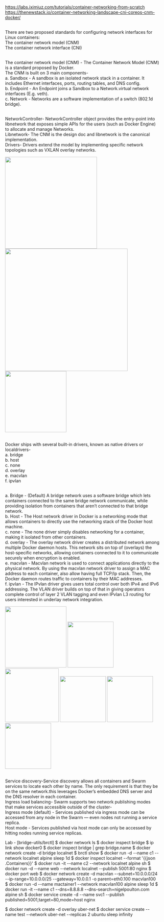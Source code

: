 https://labs.iximiuz.com/tutorials/container-networking-from-scratch
https://thenewstack.io/container-networking-landscape-cni-coreos-cnm-docker/


</br>There are two proposed standards for configuring network interfaces for Linux containers:
  </br>The container network model (CNM) 
  </br>The container network interface (CNI)

</br>The container network model (CNM) - The Container Network Model (CNM) is a standard proposed by Docker.
  </br>The CNM is built on 3 main components-
  </br> a. Sandbox - A sandbox is an isolated network stack in a container. It includes Ethernet interfaces, ports, routing tables, and DNS config.
  </br> b. Endpoint - An Endpoint joins a Sandbox to a Network.virtual network interfaces (E.g. veth). 
  </br> c. Network - Networks are a software implementation of a switch (802.1d bridge).
  


</br> NetworkController- NetworkController object provides the entry-point into libnetwork that exposes simple APIs for the users (such as Docker Engine) to allocate and manage Networks.
</br> Libnetwork- The CNM is the design doc and libnetwork is the canonical implementation.
</br> Drivers- Drivers extend the model by implementing specific network topologies such as VXLAN overlay networks.

<img src="https://github.com/user-attachments/assets/191cf229-fb09-4fce-9eee-114b3203ded0" width="300">
<img src="https://github.com/user-attachments/assets/3a3fe48c-968e-4660-aa4a-b01aea24523a" width="400">
<img src="https://github.com/user-attachments/assets/82357dc6-c82e-48dc-8179-5873a7bf918d" width="200">

 </br>Docker ships with several built-in drivers, known as native drivers or localdrivers-
 </br>a. bridge 
 </br>b. host
 </br>c. none
 </br>d. overlay
 </br>e. macvlan 
 </br>f. ipvlan
  
</br>a. Bridge - (Default) A bridge network uses a software bridge which lets containers connected to the same bridge network communicate, while providing isolation from containers that aren’t connected to that bridge network.
</br>b. Host - The Host network driver in Docker is a networking mode that allows containers to directly use the networking stack of the Docker host machine.
</br>c. none - The none driver simply disables networking for a container, making it isolated from other containers.
</br>d. overlay - The overlay network driver creates a distributed network among multiple Docker daemon hosts. This network sits on top of (overlays) the host-specific networks, allowing containers connected to it to communicate securely when encryption is enabled.
</br>e. macvlan - Macvlan network is used to connect applications directly to the physical network. By using the macvlan network driver to assign a MAC address to each container, also allow having full TCP/Ip stack. Then, the Docker daemon routes traffic to containers by their MAC addresses. 
</br>f. ipvlan - The IPvlan driver gives users total control over both IPv4 and IPv6 addressing. The VLAN driver builds on top of that in giving operators complete control of layer 2 VLAN tagging and even IPvlan L3 routing for users interested in underlay network integration.

<img src="https://github.com/user-attachments/assets/d53bba7e-18d7-4cff-9ca1-94da6baca8b8" width="200">
<img src="https://github.com/user-attachments/assets/4c37983e-10dc-45ac-8117-8cb8acafb8c2" width="150">
<img src="https://github.com/user-attachments/assets/36a5d5b5-9faf-46ea-952c-3f5983e5ee0f" width="175">
<img src="https://github.com/user-attachments/assets/38e2567f-1c32-4a2c-b81f-a5884b34821e" width="150">
<img src="https://github.com/user-attachments/assets/beec175b-a0b1-4fea-be45-8a370ea45a3a" width="150">
<img src="https://github.com/user-attachments/assets/6b333811-d601-4f7d-bc09-cf68fd686079" width="150">

</br>Service discovery-Service discovery allows all containers and Swarm services to locate each other by name. The only requirement is that they be on the same network.this leverages Docker’s embedded DNS server and the DNS resolver in each container.
</br>Ingress load balancing- Swarm supports two network publishing modes that make services accessible outside of the cluster-
  </br>Ingress mode (default) -  Services published via ingress mode can be accessed from any node in the Swarm — even nodes not running a service replica. 
  </br>Host mode -  Services published via host mode can only be accessed by hitting nodes running service replicas.

  Lab - [bridge-utils/brctl]
  $ docker network ls 
  $ docker inspect bridge
  $ ip link show docker0 
  $ docker inspect bridge | grep bridge.name 
  $ docker network create -d bridge localnet
  $ brctl show 
  $ docker run -d --name c1 --network localnet alpine sleep 1d 
  $ docker inspect localnet --format '{{json .Containers}}' 
  $ docker run -it --name c2 --network localnet alpine sh 
  $ docker run -d --name web --network localnet --publish 5001:80 nginx
  $ docker port web 
  $ docker network create -d macvlan --subnet=10.0.0.0/24 --ip-range=10.0.0.0/25 --gateway=10.0.0.1 -o parent=eth0.100 macvlan100 
  $ docker run -d --name mactainer1 --network macvlan100 alpine sleep 1d 
  $ docker run -it --name c1 --dns=8.8.8.8 --dns-search=nigelpoulton.com alpine sh
  $ docker service create -d --name svc1 --publish published=5001,target=80,mode=host nginx 

  $ docker network create -d overlay uber-net 
  $ docker service create --name test --network uber-net --replicas 2 ubuntu sleep infinity 

   

   
 


